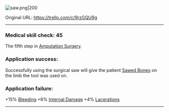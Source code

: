 ![saw.png\|200](/Items/Surgical%20Saw%20-%20Attachments/6718845db30472d958dd7c06.png)

Original URL: https://trello.com/c/9rzGQU9g

---

### Medical skill check: 45

The fifth step in [Amputation Surgery](../Procedures/Amputation%20Surgery.md).

### Application success:

Successfully using the surgical saw will give the patient [Sawed Bones](../Surgery/Sawed%20Bones.md) on the limb the tool was used on.

### Application failure:

\+15% [Bleeding](../Any%20bodypart/Bleeding.md)
\+6% [Internal Damage](../Any%20bodypart/archived/Internal%20Damage.md)
\+4% [Lacerations]([Wounds](../Any%20bodypart/archived/Wounds.md) "‌")

---

